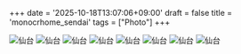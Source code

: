 +++
date = '2025-10-18T13:07:06+09:00'
draft = false
title = 'monocrhome_sendai'
tags = ["Photo"]
+++

![仙台](/images/s_01.jpg)
![仙台](/images/s_02.jpg)
![仙台](/images/s_03.jpg)
![仙台](/images/s_04.jpg)
![仙台](/images/s_05.jpg)
![仙台](/images/s_06.jpg)
![仙台](/images/s_07.jpg)
![仙台](/images/s_08.jpg)
